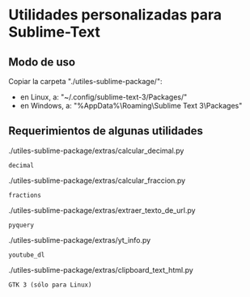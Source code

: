 # Utilidades personalizadas para Sublime-Text 


## Modo de uso

Copiar la carpeta "./utiles-sublime-package/":

+ en Linux, a: "~/.config/sublime-text-3/Packages/"
+ en Windows, a:  "%AppData%\Roaming\Sublime Text 3\Packages"


## Requerimientos de algunas utilidades

./utiles-sublime-package/extras/calcular_decimal.py

	decimal

./utiles-sublime-package/extras/calcular_fraccion.py

	fractions

./utiles-sublime-package/extras/extraer_texto_de_url.py

	pyquery

./utiles-sublime-package/extras/yt_info.py

	youtube_dl

./utiles-sublime-package/extras/clipboard_text_html.py

	GTK 3 (sólo para Linux)
